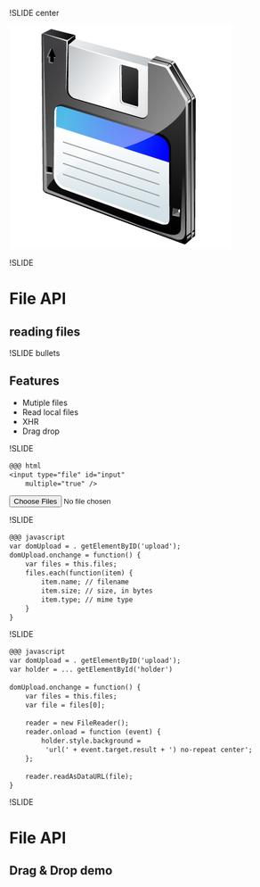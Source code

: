 !SLIDE center

![install](img/file.png)

!SLIDE

# File API
## reading files

!SLIDE bullets

## Features
* Mutiple files
* Read local files
* XHR 
* Drag drop


!SLIDE

	@@@ html
	<input type="file" id="input"
		multiple="true" />

<input class="margin-50" type="file" id="upload" multiple="true" />

!SLIDE

	@@@ javascript
	var domUpload = . getElementByID('upload');
	domUpload.onchange = function() {
		var files = this.files;
		files.each(function(item) {
			item.name; // filename
			item.size; // size, in bytes
			item.type; // mime type
		}
	}

!SLIDE

	@@@ javascript
	var domUpload = . getElementByID('upload');
	var holder = ... getElementById('holder')
	
	domUpload.onchange = function() {
		var files = this.files;
		var file = files[0];

		reader = new FileReader();
		reader.onload = function (event) {
			holder.style.background =
			 'url(' + event.target.result + ') no-repeat center';
		};

		reader.readAsDataURL(file);
	}

!SLIDE
# File API
## Drag & Drop demo
<div id="holder"></div>

<script>
var holder = document.getElementById('holder'),
    state = document.getElementById('status');

holder.ondragover = function () { this.className = 'hover'; return false; };
holder.ondragend = function () { this.className = ''; return false; };
holder.ondrop = function (e) {
  this.className = '';
  e.preventDefault();

  var file = e.dataTransfer.files[0],
      reader = new FileReader();

  reader.onload = function (event) {
    holder.style.background = 'url(' + event.target.result + ') no-repeat center';
  };

  reader.readAsDataURL(file);

  return false;
};
</script>


